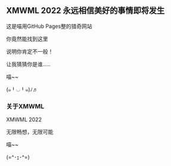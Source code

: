 ## XMWML 2022 永远相信美好的事情即将发生

这是喵用GitHub Pages整的猎奇网站

你竟然能找到这里

说明你肯定不一般！

让我猜猜你是谁.....

喵~~

\(๑╹◡╹๑)ﾉ♬

### 关于XMWML

XMWML 2022

无限畅想，无限可能

喵~~

(=^･ｪ･^=)
